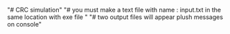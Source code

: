 "# CRC simulation" 
"# you must make a text file with name : input.txt in the same location with exe file "
"# two output files will appear plush messages on console"

